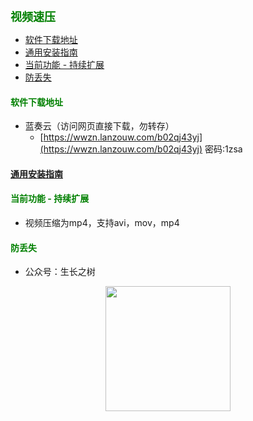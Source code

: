 
<b><font color=green size=4>
视频速压
</font></b>

- [软件下载地址](#软件下载地址)
- [通用安装指南](#通用安装指南)
- [当前功能 - 持续扩展](#当前功能---持续扩展)
- [防丢失](#防丢失)



#### <font color=green>软件下载地址</font>
- 蓝奏云（访问网页直接下载，勿转存）
  - [https://wwzn.lanzouw.com/b02qj43yj](https://wwzn.lanzouw.com/b02qj43yj) 密码:1zsa

#### [通用安装指南](../../univer/install.md)

#### <font color=green>当前功能 - 持续扩展</font>
- 视频压缩为mp4，支持avi，mov，mp4


#### <font color=green>防丢失</font>
<!-- - 微信号：mtreeah -->
- 公众号：生长之树
<center><img src="../../../assets/qrcode_for.jpg" width="200px"></center>


